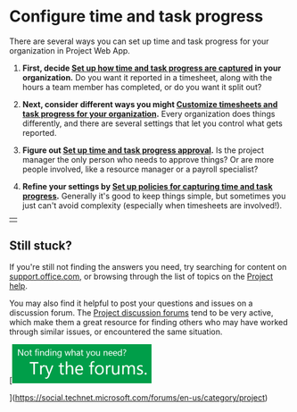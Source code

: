 
# Configure time and task progress

There are several ways you can set up time and task progress for your organization in Project Web App.
  
    
    


1. **First, decide  [Set up how time and task progress are captured](55825b21-1a20-4d40-9f26-0ec91bf920d3.md) in your organization.** Do you want it reported in a timesheet, along with the hours a team member has completed, or do you want it split out?
    
  
2. **Next, consider different ways you might  [Customize timesheets and task progress for your organization](f787d680-223b-4aa7-92e0-5fc32ed3c962.md).** Every organization does things differently, and there are several settings that let you control what gets reported.
    
  
3. **Figure out  [Set up time and task progress approval](ac06db07-b8c3-4f58-be63-af68fa974a27.md).** Is the project manager the only person who needs to approve things? Or are more people involved, like a resource manager or a payroll specialist?
    
  
4. **Refine your settings by  [Set up policies for capturing time and task progress](c1da8a04-d5d7-4965-bb43-48f1c50bef1b.md).** Generally it's good to keep things simple, but sometimes you just can't avoid complexity (especially when timesheets are involved!).
    
  

||
|:-----|
||
   

## Still stuck?
<a name="__Top"> </a>

If you're still not finding the answers you need, try searching for content on  [support.office.com](https://support.office.com), or browsing through the list of topics on the  [Project help](afac1e38-1219-4a88-bd22-81534778d528.md).
  
    
    
You may also find it helpful to post your questions and issues on a discussion forum. The  [Project discussion forums](https://social.technet.microsoft.com/forums/en-us/category/project) tend to be very active, which make them a great resource for finding others who may have worked through similar issues, or encountered the same situation.
  
    
    
 [![Not finding what you need? Try the forums.](images/46e7095e-10bd-4e68-8a7c-3d9dd849b508.png)
  
    
    
](https://social.technet.microsoft.com/forums/en-us/category/project)
  
    
    
